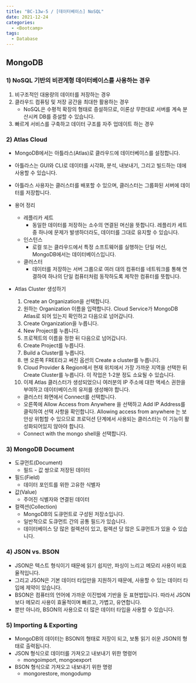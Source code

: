 ```yaml
---
title: "BC-13w-5 / [데이터베이스] NoSQL"
date: 2021-12-24
categories:
  - <Bootcamp>
tags:
  - Database
---
```


## MongoDB

### 1) NoSQL 기반의 비관계형 데이터베이스를 사용하는 경우

1. 비구조적인 대용량의 데이터를 저장하는 경우
2. 클라우드 컴퓨팅 및 저장 공간을 최대한 활용하는 경우
   - NoSQL은 수평적 확장의 형태로 증설하므로, 이론상 무한대로 서버를 계속 분산시켜 DB를 증설할 수 있습니다.
3. 빠르게 서비스를 구축하고 데이터 구조를 자주 업데이트 하는 경우

### 2) Atlas Cloud

- MongoDB에서는 아틀라스(Atlas)로 클라우드에 데이터베이스를 설정합니다.
- 아틀라스는 GUI와 CLI로 데이터를 시각화, 분석, 내보내기, 그리고 빌드하는 데에 사용할 수 있습니다.
- 아틀라스 사용자는 클러스터를 배포할 수 있으며, 클러스터는 그룹화된 서버에 데이터를 저장합니다.
- 용어 정리
  - 레플리카 세트
    - 동일한 데이터를 저장하는 소수의 연결된 머신을 뜻합니다. 레플리카 세트 중 하나에 문제가 발생하더라도, 데이터를 그대로 유지할 수 있습니다.
  - 인스턴스
    - 로컬 또는 클라우드에서 특정 소프트웨어를 실행하는 단일 머신, MongoDB에서는 데이터베이스입니다.
  - 클러스터
    - 데이터를 저장하는 서버 그룹으로 여러 대의 컴퓨터를 네트워크를 통해 연결하여 하나의 단일 컴퓨터처럼 동작하도록 제작한 컴퓨터를 뜻합니다.
- Atlas Cluster 생성하기

  1. Create an Organization을 선택합니다.
  2. 원하는 Organization 이름을 입력합니다. Cloud Service가 MongoDB Atlas로 되어 있는지 확인하고 다음으로 넘어갑니다.
  3. Create Organization을 누릅니다.
  4. New Project를 누릅니다.
  5. 프로젝트의 이름을 정한 뒤 다음으로 넘어갑니다.
  6. Create Project를 누릅니다.
  7. Build a Cluster를 누릅니다.
  8. 맨 오른쪽 FREE라고 써진 옵션의 Create a cluster를 누릅니다.
  9. Cloud Provider & Region에서 현재 위치에서 가장 가까운 지역을 선택한 뒤 Create Cluster를 누릅니다. 이 작업은 1-2분 정도 소요될 수 있습니다.
  10. 이제 Atlas 클러스터가 생성되었으니 여러분의 IP 주소에 대한 액세스 권한을 부여하고 데이터베이스의 유저를 생성해야 합니다.

  - 클러스터 화면에서 Connect를 선택합니다.
  - 오른쪽에 Allow Access from Anywhere 을 선택하고 Add IP Address를 클릭하여 선택 사항을 확인합니다. Allowing access from anywhere 는 보안상 위험할 수 있으므로 프로덕션 단계에서 사용되는 클러스터는 이 기능이 활성화되어있지 않아야 합니다.
  - Connect with the mongo shell을 선택합니다.

### 3) MongoDB Document

- 도큐먼트(Document)
  - 필드 - 값 쌍으로 저장된 데이터
- 필드(Field)
  - 데이터 포인트를 위한 고유한 식별자
- 값(Value)
  - 주어진 식별자와 연결된 데이터
- 컬렉션(Collection)
  - MongoDB의 도큐먼트로 구성된 저장소입니다.
  - 일반적으로 도큐먼트 간의 공통 필드가 있습니다.
  - 데이터베이스 당 많은 컬렉션이 있고, 컬렉션 당 많은 도큐먼트가 있을 수 있습니다.

### 4) JSON vs. BSON

- JSON은 텍스트 형식이기 때문에 읽기 쉽지만, 파싱이 느리고 메모리 사용이 비효율적입니다.
- 그리고 JSON은 기본 데이터 타입만을 지원하기 때문에, 사용할 수 있는 데이터 타입에 제약이 있습니다.
- BSON은 컴퓨터의 언어에 가까운 이진법에 기반을 둔 표현법입니다. 따라서 JSON 보다 메모리 사용이 효율적이며 빠르고, 가볍고, 유연합니다.
- 뿐만 아니라, BSON의 사용으로 더 많은 데이터 타입을 사용할 수 있습니다.

### 5) Importing & Exporting

- MongoDB의 데이터는 BSON의 형태로 저장이 되고, 보통 읽기 쉬운 JSON의 형태로 출력됩니다.
- JSON 형식으로 데이터를 가져오고 내보내기 위한 명령어
  - mongoimport, mongoexport
- BSON 형식으로 가져오고 내보내기 위한 명령
  - mongorestore, mongodump
